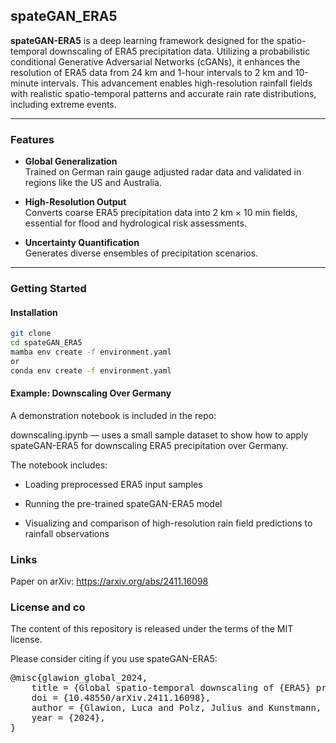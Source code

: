 ## spateGAN_ERA5

**spateGAN-ERA5** is a deep learning framework designed for the spatio-temporal downscaling of ERA5 precipitation data. Utilizing a probabilistic conditional Generative Adversarial Networks (cGANs), it enhances the resolution of ERA5 data from 24 km and 1-hour intervals to 2 km and 10-minute intervals. This advancement enables high-resolution rainfall fields with realistic spatio-temporal patterns and accurate rain rate distributions, including extreme events.


---

### Features

- **Global Generalization**  
  Trained on German rain gauge adjusted radar data and validated in regions like the US and Australia.

- **High-Resolution Output**  
  Converts coarse ERA5 precipitation data into 2 km × 10 min fields, essential for flood and hydrological risk assessments.

- **Uncertainty Quantification**  
  Generates diverse ensembles of precipitation scenarios.

---

### Getting Started
#### Installation

```bash
git clone 
cd spateGAN_ERA5
mamba env create -f environment.yaml
or
conda env create -f environment.yaml
```

#### Example: Downscaling Over Germany

A demonstration notebook is included in the repo:

downscaling.ipynb — uses a small sample dataset to show how to apply spateGAN-ERA5 for downscaling ERA5 precipitation over Germany.

The notebook includes:

- Loading preprocessed ERA5 input samples

- Running the pre-trained spateGAN-ERA5 model

- Visualizing and comparison of high-resolution rain field predictions to rainfall observations



### Links

Paper on arXiv: https://arxiv.org/abs/2411.16098

### License and co

The content of this repository is released under the terms of the MIT license.

Please consider citing if you use spateGAN-ERA5:

<pre>
@misc{glawion_global_2024,
	title = {Global spatio-temporal downscaling of {ERA5} precipitation through generative {AI}},
	doi = {10.48550/arXiv.2411.16098},
	author = {Glawion, Luca and Polz, Julius and Kunstmann, Harald and Fersch, Benjamin and Chwala, Christian},
	year = {2024},
}
</pre>
